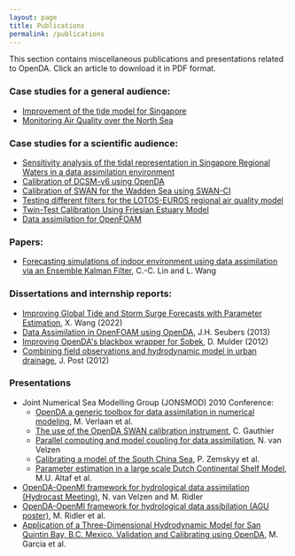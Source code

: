 ```yaml
---
layout: page
title: Publications
permalink: /publications
---
```

This section contains miscellaneous publications and presentations related to OpenDA. Click an article to download it in PDF format.

### Case studies for a general audience: 

* [Improvement of the tide model for Singapore](https://openda.org/assets/Case_studies/Flyer-OpenDA-Improvement.pdf)
* [Monitoring Air Quality over the North Sea](https://openda.org/assets/Case_studies/Flyer-OpenDA-Monitoring_Air_Quality.pdf)

### Case studies for a scientific audience: 

* [Sensitivity analysis of the tidal representation in Singapore Regional Waters in a data assimilation environment](https://openda.org/assets/Case_studies/sensitivity_analysis_singapore.pdf)
* [Calibration of DCSM-v6 using OpenDA](https://openda.org/assets/Case_studies/Flyer-OpenDA-Calibration_of_DCSM.pdf)
* [Calibration of SWAN for the Wadden Sea using SWAN-CI](https://openda.org/assets/Case_studies/Flyer-OpenDA-Calibration_of_SWAN.pdf)
* [Testing different filters for the LOTOS-EUROS regional air quality model](https://openda.org/assets/Case_studies/Flyer-OpenDA-LOTOS-EUROS.pdf)
* [Twin-Test Calibration Using Friesian Estuary Model](https://openda.org/assets/Case_studies/Flyer-OpenDA-Delft3D.pdf)
* [Data assimilation for OpenFOAM](https://openda.org/assets/Case_studies/Flyer-OpenDA-OpenFOAM.pdf)

### Papers:
* [Forecasting simulations of indoor environment using data assimilation via an Ensemble Kalman Filter](https://www.sciencedirect.com/science/article/abs/pii/S0360132313000887), C.-C. Lin and L. Wang

### Dissertations and internship reports: 
* [Improving Global Tide and Storm Surge Forecasts with Parameter Estimation](https://repository.tudelft.nl/record/uuid:5f26edc8-f50c-4302-8142-4cf78ff73902), X. Wang (2022)
* [Data Assimilation in OpenFOAM using OpenDA](https://openda.org/assets/Reports/OpenDA-OpenFOAM(TR12-3-v1.1).pdf), J.H. Seubers (2013)
* [Improving OpenDA's blackbox wrapper for Sobek](https://openda.org/assets/Reports/verslagStageDanielMulder.pdf), D. Mulder (2012)
* [Combining field observations and hydrodynamic model in urban drainage](https://openda.org/assets/Reports/MasterThesis_JohanPost.pdf), J. Post (2012)

### Presentations
* Joint Numerical Sea Modelling Group (JONSMOD) 2010 Conference: 
  * [OpenDA a generic toolbox for data assimilation in numerical modeling](https://openda.org/assets/Presentations/JONSMOD2010/Jonsmod2010Presentation-3-01-Verlaan.pdf), M. Verlaan et al.
  * [The use of the OpenDA SWAN calibration instrument](https://openda.org/assets/Presentations/JONSMOD2010/Jonsmod2010Presentation-3-02-Gautier.pdf), C. Gauthier
  * [Parallel computing and model coupling for data assimilation](https://openda.org/assets/Presentations/JONSMOD2010/Jonsmod2010Presentation-3-03-VanVelzen.pdf), N. van Velzen
  * [Calibrating a model of the South China Sea](https://openda.org/assets/Presentations/JONSMOD2010/Jonsmod2010Presentation-3-04-Zemskyy.pdf), P. Zemskyy et al.
  * [Parameter estimation in a large scale Dutch Continental Shelf Model](https://openda.org/assets/Presentations/JONSMOD2010/Jonsmod2010Presentation-3-05-Altaf.pdf), M.U. Altaf et al.
* [OpenDA-OpenMI framework for hydrological data assimilation (Hydrocast Meeting)](https://openda.org/assets/Presentations/Hydrocast3_OpenDA-OpenMI_v2.pdf), N. van Velzen and M. Ridler
* [OpenDA-OpenMI framework for hydrological data assibilation (AGU poster)](https://openda.org/assets/Presentations/OpenDA_OpenMI_Poster_EGU_April2013.pdf), M. Ridler et al.
* [Application of a Three-Dimensional Hydrodynamic Model for San Quintin Bay, B.C. Mexico. Validation and Calibrating using OpenDA](https://openda.org/assets/Presentations/ACSESS_Angie_final2013.pdf), M. Garcia et al.

